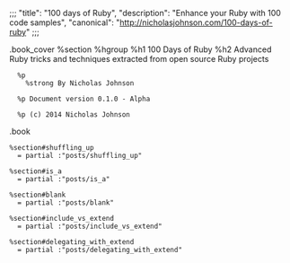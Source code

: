 ;;;
"title": "100 days of Ruby",
"description": "Enhance your Ruby with 100 code samples",
"canonical": "http://nicholasjohnson.com/100-days-of-ruby"
;;;

.book_cover
%section
%hgroup
%h1 100 Days of Ruby
%h2 Advanced Ruby tricks and techniques extracted from open source Ruby projects

      %p
        %strong By Nicholas Johnson

      %p Document version 0.1.0 - Alpha

      %p (c) 2014 Nicholas Johnson

.book

    %section#shuffling_up
      = partial :"posts/shuffling_up"

    %section#is_a
      = partial :"posts/is_a"

    %section#blank
      = partial :"posts/blank"

    %section#include_vs_extend
      = partial :"posts/include_vs_extend"

    %section#delegating_with_extend
      = partial :"posts/delegating_with_extend"
